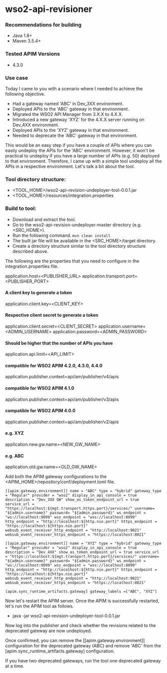 # wso2-api-revisioner

### Recommendations for building
- Java 1.8+
- Maven 3.5.4+

### Tested APIM Versions
- 4.3.0

### Use case

Today I came to you with a scenario where I needed to achieve the following objective.

- Had a gateway named 'ABC' in Dev_3XX environment.
- Deployed APIs to the 'ABC' gateway in that environment.
- Migrated the WSO2 API Manager from 3.X.X to 4.X.X.
- Introduced a new gateway 'XYZ' for the 4.X.X server running on Dev_4XX environment.
- Deployed APIs to the 'XYZ' gateway in that environment.
- Needed to deprecate the 'ABC' gateway in that environment.

This would be an easy step if you have a couple of APIs where you can easily undeploy the APIs for the 'ABC' environment. However, it won't be practical to undeploy if you have a large number of APIs (e.g. 50) deployed to that environment. Therefore, I came up with a simple tool undeploy all the APIs in a respective environment. Let's talk a bit about the tool.

### Tool directory structure:

- <TOOL_HOME>/wso2-api-revision-undeployer-tool-0.0.1.jar
- <TOOL_HOME>/resources/integration.properties

### Build to tool:

- Download and extract the tool.
- Go to the wso2-api-revision-undeployer-master directory (e.g. <SRC_HOME>).
- Run the following command.
`mvn clean install`
- The built jar file will be available in the <SRC_HOME>/target directory.
- Create a directory structure similar to the tool directory structure described above.

The following are the properties that you need to configure in the integration.properties file.

application.host=<PUBLISHER_URL>
application.transport.port=<PUBLISHER_PORT>
#### A client key to generate a token
application.client.key=<CLIENT_KEY>
#### Respective client secret to generate a token
application.client.secret=<CLIENT_SECRET>
application.username=<ADMIN_USERNAME>
application.password=<ADMIN_PASSWORD>
#### Should be higher that the number of APIs you have
application.api.limit=<API_LIMIT>
#### compatible for WSO2 APIM 4.2.0, 4.3.0, 4.4.0
application.publisher.context=api/am/publisher/v4/apis
#### compatible for WSO2 APIM 4.1.0
application.publisher.context=api/am/publisher/v3/apis
#### compatible for WSO2 APIM 4.0.0
application.publisher.context=api/am/publisher/v2/apis
#### e.g. XYZ
application.new.gw.name=<NEW_GW_NAME>
#### e.g. ABC
application.old.gw.name=<OLD_GW_NAME>

Add both the APIM gateway configurations to the <APIM_HOME>/repository/conf/deployment.toml file.

`[[apim.gateway.environment]]
name = "ABC"
type = "hybrid"
gateway_type = "Regular"
provider = "wso2"
display_in_api_console = true
description = "Dev_3XX GW"
show_as_token_endpoint_url = true
service_url = "https://localhost:${mgt.transport.https.port}/services/"
username= "${admin.username}"
password= "${admin.password}"
ws_endpoint = "ws://localhost:9099"
wss_endpoint = "wss://localhost:8099"
http_endpoint = "http://localhost:${http.nio.port}"
https_endpoint = "https://localhost:${https.nio.port}"
websub_event_receiver_http_endpoint = "http://localhost:9021"
websub_event_receiver_https_endpoint = "https://localhost:8021"`

`[[apim.gateway.environment]]
name = "XYZ"
type = "hybrid"
gateway_type = "Regular"
provider = "wso2"
display_in_api_console = true
description = "Dev_4XX"
show_as_token_endpoint_url = true
service_url = "https://localhost:${mgt.transport.https.port}/services/"
username= "${admin.username}"
password= "${admin.password}"
ws_endpoint = "ws://localhost:9099"
wss_endpoint = "wss://localhost:8099"
http_endpoint = "http://localhost:${http.nio.port}"
https_endpoint = "https://localhost:${https.nio.port}"
websub_event_receiver_http_endpoint = "http://localhost:9021"
websub_event_receiver_https_endpoint = "https://localhost:8021"`

`[apim.sync_runtime_artifacts.gateway]
gateway_labels =["ABC", "XYZ"]`

Now let's restart the APIM server. Once the APIM is successfully restarted, let's run the APIM tool as follows.

- java -jar wso2-api-revision-undeployer-tool-0.0.1.jar

Now log into the publisher and check whether the revisions related to the deprecated gateway are now undeployed.

Once confirmed, you can remove the [[apim.gateway.environment]] configuration for the deprecated gateway (ABC) and remove 'ABC' from the [apim.sync_runtime_artifacts.gateway] configuration.

If you have two deprecated gateways, run the tool one deprecated gateway at a time.